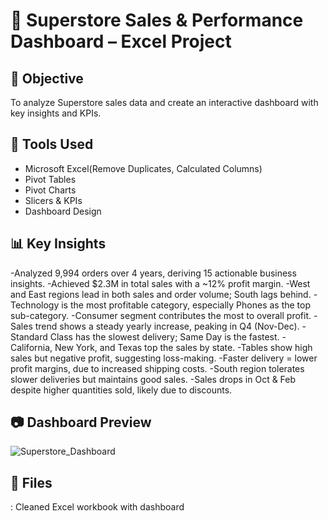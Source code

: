 # 🧾 Superstore Sales & Performance Dashboard – Excel Project

## 📌 Objective
To analyze Superstore sales data and create an interactive dashboard with key insights and KPIs.

## 🧰 Tools Used
- Microsoft Excel(Remove Duplicates, Calculated Columns)
- Pivot Tables
- Pivot Charts
- Slicers & KPIs
- Dashboard Design

## 📊 Key Insights
-Analyzed 9,994 orders over 4 years, deriving 15 actionable business insights.
-Achieved $2.3M in total sales with a ~12% profit margin.
-West and East regions lead in both sales and order volume; South lags behind.
-Technology is the most profitable category, especially Phones as the top sub-category.
-Consumer segment contributes the most to overall profit.
-Sales trend shows a steady yearly increase, peaking in Q4 (Nov-Dec).
-Standard Class has the slowest delivery; Same Day is the fastest.
-California, New York, and Texas top the sales by state.
-Tables show high sales but negative profit, suggesting loss-making.
-Faster delivery = lower profit margins, due to increased shipping costs.
-South region tolerates slower deliveries but maintains good sales.
-Sales drops in Oct & Feb despite higher quantities sold, likely due to discounts.

## 📷 Dashboard Preview
![Superstore_Dashboard](https://github.com/user-attachments/assets/4d4dcbf2-9a04-4f63-9fa6-3a7e8f020107)

  
## 📁 Files
: Cleaned Excel workbook with dashboard

